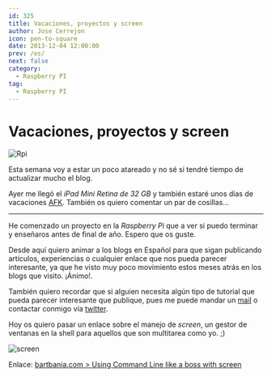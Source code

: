 ```yaml
---
id: 325
title: Vacaciones, proyectos y screen
author: Jose Cerrejon
icon: pen-to-square
date: 2013-12-04 12:00:00
prev: /es/
next: false
category:
  - Raspberry PI
tag:
  - Raspberry PI
---
```


# Vacaciones, proyectos y screen

![Rpi](/images/06_RaspberryPi.jpg)

Esta semana voy a estar un poco atareado y no sé si tendré tiempo de actualizar mucho el blog.

Ayer me llegó el *iPad Mini Retina de 32 GB* y también estaré unos días de vacaciones [AFK](http://es.wiktionary.org/wiki/AFK). También os quiero comentar un par de cosillas…

- - -
He comenzado un proyecto en la *Raspberry Pi* que a ver si puedo terminar y enseñaros antes de final de año. Espero que os guste.

Desde aquí quiero animar a los blogs en Español para que sigan publicando artículos, experiencias o cualquier enlace que nos pueda parecer interesante, ya que he visto muy poco movimiento estos meses atrás en los blogs que visito. ¡Ánimo!. 

También quiero recordar que si alguien necesita algún tipo de tutorial que pueda parecer interesante que publique, pues me puede mandar un [mail](mailto:ulysess@gmail.com) o contactar conmigo vía [twitter](http://twitter.com/ulysess10).

Hoy os quiero pasar un enlace sobre el manejo de *screen*, un gestor de ventanas en la shell para aquellos que son multitarea como yo. ;)

![screen](/images/2013/12/screen.jpg)

Enlace: [bartbania.com > Using Command Line like a boss with screen](http://www.bartbania.com/index.php/linux-screen/)